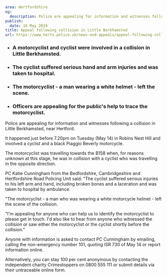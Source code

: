 ```yaml
area: Hertfordshire
og:
  description: Police are appealing for information and witnesses following a collision in Little Berkhamsted, near Hertford.
publish:
  date: 16 May 2019
title: Appeal following collision in Little Berkhamsted
url: https://www.herts.police.uk/news-and-appeals/appeal-following-collision-in-little-berkhamsted-0229a
```

* ### A motorcyclist and cyclist were involved in a collision in Little Berkhamsted.

 * ### The cyclist suffered serious hand and arm injuries and was taken to hospital.

 * ### The motorcyclist - a man wearing a white helmet - left the scene.

 * ### Officers are appealing for the public's help to trace the motorcyclist.

Police are appealing for information and witnesses following a collision in Little Berkhamsted, near Hertford.

It happened just before 7.20pm on Tuesday (May 14) in Robins Nest Hill and involved a cyclist and a black Piaggio Beverly motorcycle.

The motorcyclist was travelling towards the B158 when, for reasons unknown at this stage, he was in collision with a cyclist who was travelling in the opposite direction.

PC Katie Cunningham from the Bedfordshire, Cambridgeshire and Hertfordshire Road Policing Unit said: "The cyclist suffered serious injuries to his left arm and hand, including broken bones and a laceration and was taken to hospital by ambulance.

"The motorcyclist - a man who was wearing a white motorcycle helmet - left the scene of the collision.

"I'm appealing for anyone who can help us to identify the motorcyclist to please get in touch. I'd also like to hear from anyone who witnessed the collision or saw either the motorcyclist or the cyclist shortly before the collision."

Anyone with information is asked to contact PC Cunningham by emailing, calling the non-emergency number 101, quoting ISR 730 of May 14 or report information online.

Alternatively, you can stay 100 per cent anonymous by contacting the independent charity Crimestoppers on 0800 555 111 or submit details via their untraceable online form.

